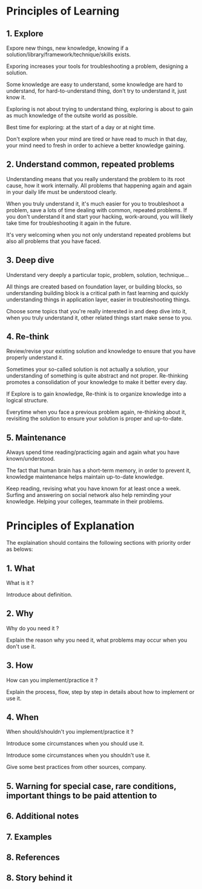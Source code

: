 # Principles of Learning 

## 1. Explore

Expore new things, new knowledge, knowing if a solution/library/framework/technique/skills exists.

Exporing increases your tools for troubleshooting a problem, designing a solution.

Some knowledge are easy to understand, some knowledge are hard to understand, for hard-to-understand thing, don't try to understand it, just know it. 

Exploring is not about trying to understand thing, exploring is about to gain as much knowledge of the outsite world as possible.

Best time for exploring: at the start of a day or at night time. 

Don't explore when your mind are tired or have read to much in that day, your mind need to fresh in order to achieve a better knowledge gaining.

## 2. Understand common, repeated problems

Understanding means that you really understand the problem to its root cause, how it work internally. All problems that happening again and again in your daily life must be understood clearly.

When you truly understand it, it's much easier for you to troubleshoot a problem, save a lots of time dealing with common, repeated problems. If you don't understand it and start your hacking, work-around, you will likely take time for troubleshooting it again in the future.

It's very welcoming when you not only understand repeated problems but also all problems that you have faced.

## 3. Deep dive

Understand very deeply a particular topic, problem, solution, technique...

All things are created based on foundation layer, or building blocks, so understanding building block is a critical path in fast learning and quickly understanding things in application layer, easier in troubleshooting things.

Choose some topics that you're really interested in and deep dive into it, when you truly understand it, other related things start make sense to you.

## 4. Re-think

Review/revise your existing solution and knowledge to ensure that you have properly understand it.

Sometimes your so-called solution is not actually a solution, your understanding of something is quite abstract and not proper. Re-thinking promotes a consolidation of your knowledge to make it better every day.

If Explore is to gain knowledge, Re-think is to organize knowledge into a logical structure.

Everytime when you face a previous problem again, re-thinking about it, revisiting the solution to ensure your solution is proper and up-to-date.

## 5. Maintenance

Always spend time reading/practicing again and again what you have known/understood.

The fact that human brain has a short-term memory, in order to prevent it, knowledge maintenance helps maintain up-to-date knowledge.

Keep reading, revising what you have known for at least once a week. 
Surfing and answering on social network also help reminding your knowledge. 
Helping your colleges, teammate in their problems.

# Principles of Explanation

The explaination should contains the following sections with priority order as belows:

## 1. What

What is it ?

Introduce about definition.

## 2. Why

Why do you need it ?

Explain the reason why you need it, what problems may occur when you don't use it.

## 3. How

How can you implement/practice it ?

Explain the process, flow, step by step in details about how to implement or use it.

## 4. When

When should/shouldn't you implement/practice it ?

Introduce some circumstances when you should use it.

Introduce some circumstances when you shouldn't use it.

Give some best practices from other sources, company.

## 5. Warning for special case, rare conditions, important things to be paid attention to 

## 6. Additional notes

## 7. Examples

## 8. References

## 8. Story behind it
